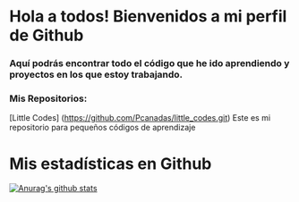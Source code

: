 # Hola a todos! Bienvenidos a mi perfil de Github

### Aquí podrás encontrar todo el código que he ido aprendiendo y proyectos en los que estoy trabajando.

### Mis Repositorios:

[Little Codes] (https://github.com/Pcanadas/little_codes.git) Este es mi repositorio para pequeños códigos de aprendizaje

# Mis estadísticas en Github
[![Anurag's github stats](https://github-readme-stats.vercel.app/api?username=Pcanadas&show_icons=true&theme=radical)](https://github.com/Pcanadas/github-readme-stats)

<!--
**Pcanadas/Pcanadas** is a ✨ _special_ ✨ repository because its `README.md` (this file) appears on your GitHub profile.

Here are some ideas to get you started:

- 🔭 I’m currently working on ...
- 🌱 I’m currently learning ...
- 👯 I’m looking to collaborate on ...
- 🤔 I’m looking for help with ...
- 💬 Ask me about ...
- 📫 How to reach me: ...
- 😄 Pronouns: ...
- ⚡ Fun fact: ...
-->
